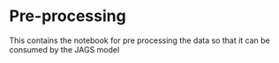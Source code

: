 # Pre-processing
This contains the notebook for pre processing the data so that it can be consumed by the JAGS model